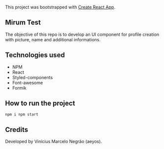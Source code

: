 This project was bootstrapped with [Create React App](https://github.com/facebook/create-react-app).

## Mirum Test

The objective of this repo is to develop an UI component for profile creation with picture, name and additional informations.

## Technologies used

* NPM
* React
* Styled-components
* Font-awesome
* Formik

## How to run the project

`
npm i
npm start
`

## Credits

Developed by Vinícius Marcelo Negrão (aeyos).

